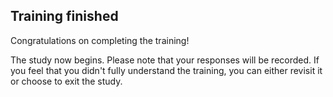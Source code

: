 ## Training finished

Congratulations on completing the training!

The study now begins. Please note that your responses will be recorded. If you feel that you didn't fully understand the training, you can either revisit it or choose to exit the study.
